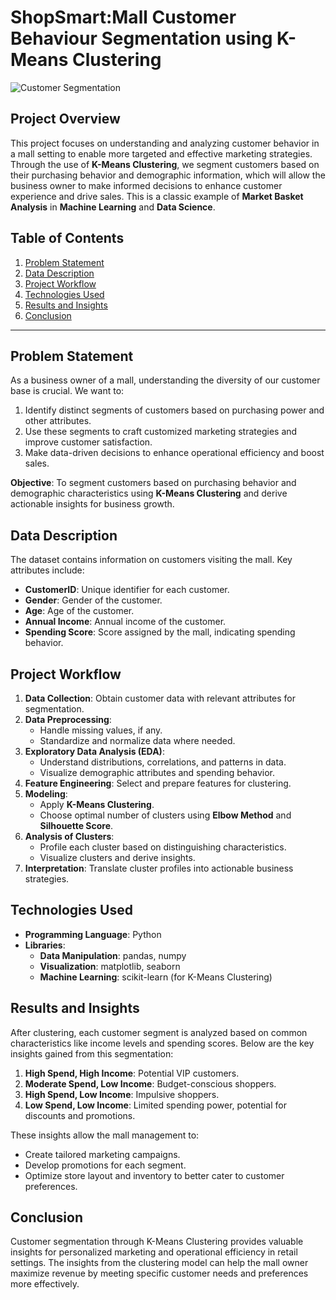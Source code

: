 # **ShopSmart:Mall Customer Behaviour Segmentation using K-Means Clustering**

![Customer Segmentation](https://static-blog.omniconvert.com/blog/wp-content/uploads/2024/06/01012048/customer-behaviour-segmentation.webp "Mall Customer Behaviour Segmentation using K-Means")

## **Project Overview**
This project focuses on understanding and analyzing customer behavior in a mall setting to enable more targeted and effective marketing strategies. Through the use of **K-Means Clustering**, we segment customers based on their purchasing behavior and demographic information, which will allow the business owner to make informed decisions to enhance customer experience and drive sales. This is a classic example of **Market Basket Analysis** in **Machine Learning** and **Data Science**.

## **Table of Contents**
1. [Problem Statement](#problem-statement)
2. [Data Description](#data-description)
3. [Project Workflow](#project-workflow)
4. [Technologies Used](#technologies-used)
5. [Results and Insights](#results-and-insights)
6. [Conclusion](#conclusion)

---

## **Problem Statement**

As a business owner of a mall, understanding the diversity of our customer base is crucial. We want to:
1. Identify distinct segments of customers based on purchasing power and other attributes.
2. Use these segments to craft customized marketing strategies and improve customer satisfaction.
3. Make data-driven decisions to enhance operational efficiency and boost sales.

**Objective**: To segment customers based on purchasing behavior and demographic characteristics using **K-Means Clustering** and derive actionable insights for business growth.

## **Data Description**

The dataset contains information on customers visiting the mall. Key attributes include:
- **CustomerID**: Unique identifier for each customer.
- **Gender**: Gender of the customer.
- **Age**: Age of the customer.
- **Annual Income**: Annual income of the customer.
- **Spending Score**: Score assigned by the mall, indicating spending behavior.


## **Project Workflow**

1. **Data Collection**: Obtain customer data with relevant attributes for segmentation.
2. **Data Preprocessing**:
   - Handle missing values, if any.
   - Standardize and normalize data where needed.
3. **Exploratory Data Analysis (EDA)**:
   - Understand distributions, correlations, and patterns in data.
   - Visualize demographic attributes and spending behavior.
4. **Feature Engineering**: Select and prepare features for clustering.
5. **Modeling**:
   - Apply **K-Means Clustering**.
   - Choose optimal number of clusters using **Elbow Method** and **Silhouette Score**.
6. **Analysis of Clusters**:
   - Profile each cluster based on distinguishing characteristics.
   - Visualize clusters and derive insights.
7. **Interpretation**: Translate cluster profiles into actionable business strategies.

## **Technologies Used**

- **Programming Language**: Python
- **Libraries**:
  - **Data Manipulation**: pandas, numpy
  - **Visualization**: matplotlib, seaborn
  - **Machine Learning**: scikit-learn (for K-Means Clustering)

## **Results and Insights**

After clustering, each customer segment is analyzed based on common characteristics like income levels and spending scores. Below are the key insights gained from this segmentation:
1. **High Spend, High Income**: Potential VIP customers.
2. **Moderate Spend, Low Income**: Budget-conscious shoppers.
3. **High Spend, Low Income**: Impulsive shoppers.
4. **Low Spend, Low Income**: Limited spending power, potential for discounts and promotions.

These insights allow the mall management to:
- Create tailored marketing campaigns.
- Develop promotions for each segment.
- Optimize store layout and inventory to better cater to customer preferences.

## **Conclusion**

Customer segmentation through K-Means Clustering provides valuable insights for personalized marketing and operational efficiency in retail settings. The insights from the clustering model can help the mall owner maximize revenue by meeting specific customer needs and preferences more effectively.


